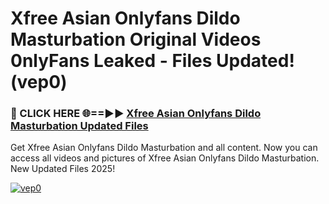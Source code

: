 # Xfree Asian Onlyfans Dildo Masturbation Original Videos 0nlyFans Leaked - Files Updated! (vep0)

<h3>🔴 CLICK HERE 🌐==►► <a href="https://tinyurl.com/x26r9saj" rel="nofollow">Xfree Asian Onlyfans Dildo Masturbation Updated Files</a></h3>

Get Xfree Asian Onlyfans Dildo Masturbation and all content. Now you can access all videos and pictures of Xfree Asian Onlyfans Dildo Masturbation. New Updated Files 2025!

[![vep0](https://i.imgur.com/LkgZPqh.gif)](https://tinyurl.com/x26r9saj)
